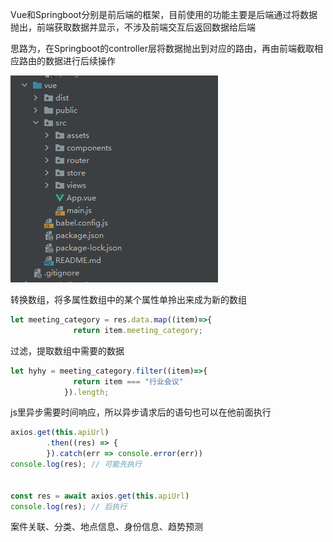 Vue和Springboot分别是前后端的框架，目前使用的功能主要是后端通过将数据抛出，前端获取数据并显示，不涉及前端交互后返回数据给后端

思路为，在Springboot的controller层将数据抛出到对应的路由，再由前端截取相应路由的数据进行后续操作

![image-20220417184321058](img/image-20220417184321058.png)



转换数组，将多属性数组中的某个属性单拎出来成为新的数组

```js
let meeting_category = res.data.map((item)=>{
              return item.meeting_category;
```

过滤，提取数组中需要的数据

```js
let hyhy = meeting_category.filter((item)=>{
              return item === "行业会议"
            }).length;
```



js里异步需要时间响应，所以异步请求后的语句也可以在他前面执行

```js
axios.get(this.apiUrl)
        .then((res) => {          
        }).catch(err => console.error(err))
console.log(res); // 可能先执行


const res = await axios.get(this.apiUrl)
console.log(res); // 后执行 
```







案件关联、分类、地点信息、身份信息、趋势预测
